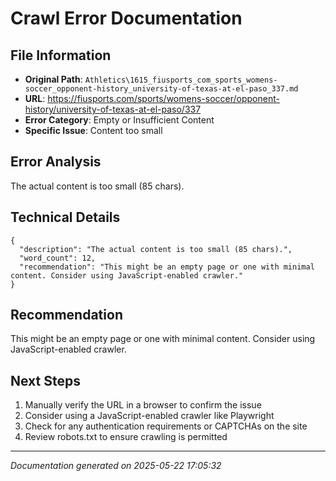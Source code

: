 # Crawl Error Documentation

## File Information
- **Original Path**: `Athletics\1615_fiusports_com_sports_womens-soccer_opponent-history_university-of-texas-at-el-paso_337.md`
- **URL**: https://fiusports.com/sports/womens-soccer/opponent-history/university-of-texas-at-el-paso/337
- **Error Category**: Empty or Insufficient Content
- **Specific Issue**: Content too small

## Error Analysis
The actual content is too small (85 chars).

## Technical Details
```
{
  "description": "The actual content is too small (85 chars).",
  "word_count": 12,
  "recommendation": "This might be an empty page or one with minimal content. Consider using JavaScript-enabled crawler."
}
```

## Recommendation
This might be an empty page or one with minimal content. Consider using JavaScript-enabled crawler.

## Next Steps
1. Manually verify the URL in a browser to confirm the issue
2. Consider using a JavaScript-enabled crawler like Playwright
3. Check for any authentication requirements or CAPTCHAs on the site
4. Review robots.txt to ensure crawling is permitted

---
*Documentation generated on 2025-05-22 17:05:32*
